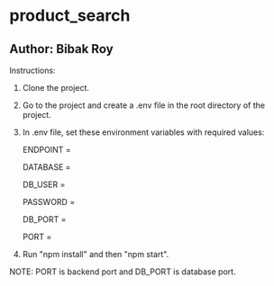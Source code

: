 # product_search
## Author: Bibak Roy

Instructions:
1. Clone the project.
2. Go to the project and create a .env file in the root directory of the project. 
3. In .env file, set these environment variables with required values:

   ENDPOINT =

   DATABASE =

   DB_USER = 

   PASSWORD =

   DB_PORT =

   PORT = 

4. Run "npm install" and then "npm start".

NOTE: PORT is backend port and DB_PORT is database port.
